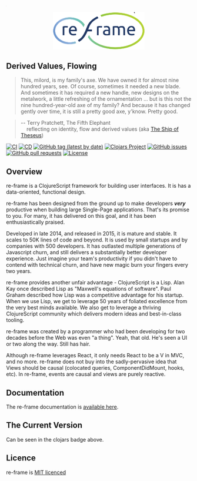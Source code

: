 

<img width="0.3vw" src="docs/images/logo/re-frame_256w.png?raw=true">

<p align="center"><a href="https://day8.github.io/re-frame" target="_blank" rel="noopener noreferrer"><img width="250" src="docs/images/logo/re-frame_256w.png?raw=true" alt="re-frame logo"></a></p>

## Derived Values, Flowing

> This, milord, is my family's axe. We have owned it for almost nine hundred years, see. Of course,
sometimes it needed a new blade. And sometimes it has required a new handle, new designs on the
metalwork, a little refreshing of the ornamentation ... but is this not the nine hundred-year-old
axe of my family? And because it has changed gently over time, it is still a pretty good axe,
y'know. Pretty good.

> -- Terry Pratchett, The Fifth Elephant <br>
> &nbsp;&nbsp;&nbsp; reflecting on identity, flow and derived values  (aka [The Ship of Theseus](https://en.wikipedia.org/wiki/Ship_of_Theseus))


[![CI](https://github.com/day8/re-frame/workflows/ci/badge.svg)](https://github.com/day8/re-frame/actions?workflow=ci)
[![CD](https://github.com/day8/re-frame/workflows/cd/badge.svg)](https://github.com/day8/re-frame/actions?workflow=cd)
[![GitHub tag (latest by date)](https://img.shields.io/github/v/tag/day8/re-frame?style=flat)](https://github.com/day8/re-frame/tags)
[![Clojars Project](https://img.shields.io/clojars/v/re-frame.svg)](https://clojars.org/re-frame)
[![GitHub issues](https://img.shields.io/github/issues-raw/day8/re-frame?style=flat)](https://github.com/day8/re-frame/issues)
[![GitHub pull requests](https://img.shields.io/github/issues-pr/day8/re-frame)](https://github.com/day8/re-frame/pulls)
[![License](https://img.shields.io/github/license/day8/re-frame.svg)](license.txt)

## Overview

re-frame is a ClojureScript framework for building user interfaces.
It is has a data-oriented, functional design.

re-frame has been designed from the ground up to make developers ***very***
productive when building large Single-Page applications. That's its promise to you.
For many, it has delivered on this 
goal, and it has been enthusiastically praised.

Developed in late 2014, and released in 2015, it is mature and stable. It scales to 50K lines of code and beyond. It is used by small startups and by companies with 500 developers. It has outlasted multiple generations of Javascript churn, and still delivers a substantially better developer experience. Just imagine your team's productivity if you didn't have to contend with technical churn, and have new magic burn your fingers every two years.

re-frame provides another unfair advantage - ClojureScript is a Lisp. Alan Kay
once described Lisp as "Maxwell's equations of software". Paul Graham 
described how Lisp was a competitive advantage for his startup.  When we use Lisp, we 
get to leverage 50 years of foliated excellence from the very best minds available.
We also get to leverage a thriving ClojureScript community which delivers modern ideas and best-in-class tooling.

re-frame was created by a programmer who had been developing for two decades
before the Web was even "a thing". Yeah, that old. He's seen a UI or two along the way. Still has hair.

Although re-frame leverages React, it only needs 
React to be a V in MVC, and no more. re-frame does not buy into the sadly-pervasive idea that Views should be causal (colocated queries, ComponentDidMount, hooks, etc).
In re-frame, events are causal and views are purely reactive. 

## Documentation 

The re-frame documentation is [available here](http://day8.github.io/re-frame/).


## The Current Version 

Can be seen in the clojars badge above. 

## Licence

re-frame is [MIT licenced](Licence.md)

